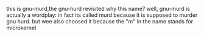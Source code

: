 this is gnu-murd,the gnu-hurd revisited
why this name?
well, gnu-murd is actually a wordplay:
in fact its called murd because it is supposed to murder gnu hurd. but wee also choosed it because the "m" in the name stands for microkernel
